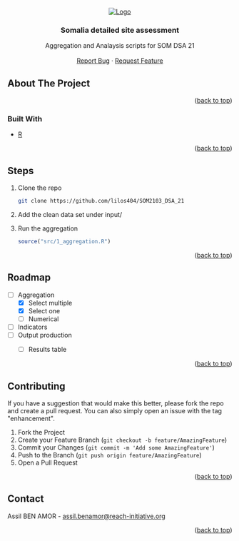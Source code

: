 
<div id="top"></div>




<!-- PROJECT LOGO -->
<br />
<div align="center">
  <a href="https://github.com/lilos404/SOM2103_DSA_21">
    <img src="https://data.humdata.org/image/2015-11-05-231341.581365REACHlogo_300x125_grey.png" alt="Logo">
  </a>

<h3 align="center">Somalia detailed site assessment</h3>

  <p align="center">
    Aggregation and Analaysis scripts for SOM DSA 21 
    <br />
    <br />
    <a href="https://github.com/lilos404/SOM2103_DSA_21/issues">Report Bug</a>
    ·
    <a href="https://github.com/lilos404/SOM2103_DSA_21/issues">Request Feature</a>
  </p>
</div>



<!-- ABOUT THE PROJECT -->
## About The Project



<p align="right">(<a href="#top">back to top</a>)</p>



### Built With

* [R](https://www.r-project.org/)

<p align="right">(<a href="#top">back to top</a>)</p>



<!-- GETTING STARTED -->

## Steps

1. Clone the repo
   ```sh
   git clone https://github.com/lilos404/SOM2103_DSA_21
   ```
   
2. Add the clean data set under input/


3. Run the aggregation
   ```r
   source("src/1_aggregation.R")
   ```

<p align="right">(<a href="#top">back to top</a>)</p>



<!-- ROADMAP -->
## Roadmap

- [ ] Aggregation
    - [x] Select multiple
    - [x] Select one
    - [ ] Numerical
- [ ] Indicators
- [ ] Output production
    - [ ] Results table


<p align="right">(<a href="#top">back to top</a>)</p>



<!-- CONTRIBUTING -->
## Contributing

If you have a suggestion that would make this better, please fork the repo and create a pull request. You can also simply open an issue with the tag "enhancement".

1. Fork the Project
2. Create your Feature Branch (`git checkout -b feature/AmazingFeature`)
3. Commit your Changes (`git commit -m 'Add some AmazingFeature'`)
4. Push to the Branch (`git push origin feature/AmazingFeature`)
5. Open a Pull Request

<p align="right">(<a href="#top">back to top</a>)</p>



<!-- CONTACT -->
## Contact

Assil BEN AMOR - assil.benamor@reach-initiative.org


<p align="right">(<a href="#top">back to top</a>)</p>

